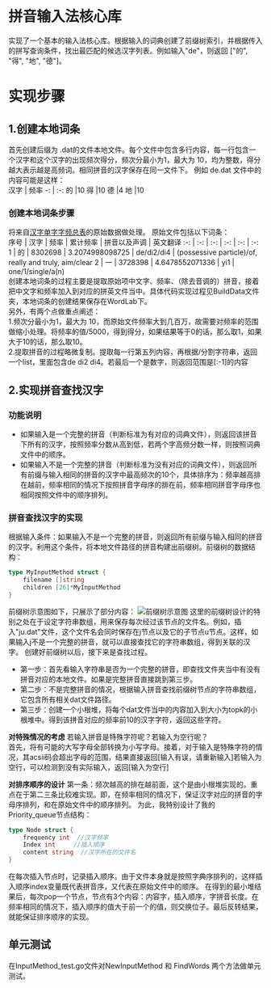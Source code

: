# 拼音输入法核心库 
实现了⼀个基本的输⼊法核心库。根据输⼊的词典创建了前缀树索引，并根据传⼊的拼写查询条件，找出最匹配的候选汉字列表。例如输⼊"de"，则返回 ["的", "得", "地", "德"]。 
# 实现步骤
## 1.创建本地词条
 首先创建后缀为 .dat的文件本地⽂件。每个⽂件中包含多⾏内容，每一行包含一个汉字和这个汉字的出现频次得分，频次分最⼩为1，最大为 10，均为整数，得分越大表示越是⾼频词。相同拼音的汉字保存在同一文件下。
 例如 de.dat ⽂件中的内容可能是这样：<br/>
汉字 | 频率 
 -: | :-: 
  的 |10
  得 |10
  德 |4
  地 |10 
### 创建本地词条步骤
将来自[汉字单字字频总表](http://lingua.mtsu.edu/chinese-computing/statistics/char/list.php?Which=TO)的原始数据做处理。
原始文件包括以下词条：<br/>
序号 | 汉字 | 频率 | 累计频率 | 拼音以及声调  | 英文翻译
:-: | :-: | :-: | :-: | :-: | :-:
1 | 的 | 8302698 | 3.2074998098725 | de/di2/di4 | (possessive particle)/of, really and truly, aim/clear
2 | 一 | 3728398 | 4.6478552071336 | yi1 | one/1/single/a(n)
<br/>
创建本地词条的过程主要是提取原始项中文字、频率、（除去音调的）拼音，接着把中文字和频率加入到对应的拼英文件当中。具体代码实现过程见BuildData文件夹，本地词条的创建结果保存在WordLab下。<br/>另外，有两个点做重点阐述：<br/>
1.频次分最小为1，最大为 10，而原始文件频率大到几百万，故需要对频率的范围做缩小处理。将频率的值/5000，得到得分，如果结果等于0的话，那么取1，如果大于10的话，那么取10。<br/>
2.提取拼音的过程略微复制。提取每一行第五列内容，再根据/分割字符串，返回一个list，里面包含de di2 di4。若最后一个是数字，则返回范围是[:-1]的内容<br/>

## 2.实现拼音查找汉字 
### 功能说明
 - 如果输入是⼀个完整的拼音（判断标准为有对应的词典⽂件），则返回该拼音下所有的汉字，按照频率分数从高到低，若两个字⾼频分数⼀样，则按照词典⽂件中的顺序。
- 如果输入不是⼀个完整的拼音（判断标准为没有对应的词典⽂件），则返回所有前缀与输⼊相同的拼音的汉字中最⾼频次的10个，具体排序为：频率越高排在越前，频率相同的情况下按照拼音字母序的排在前，频率相同拼音字母序也相同按照文件中的顺序排列。
### 拼音查找汉字的实现
根据输入条件：如果输入不是⼀个完整的拼音，则返回所有前缀与输入相同的拼音的汉字。利用这个条件，将本地文件路径的拼音构建出前缀树。前缀树的数据结构：
```go
type MyInputMethod struct {
	filename []string
	children [26]*MyInputMethod
}
```
前缀树示意图如下，只展示了部分内容：
![前缀树示意图](https://github.com/tiffanyXiaoqing/Pinyin-input-method-library/blob/master/image/TireTree.png,type_ZmFuZ3poZW5naGVpdGk,shadow_10,text_aHR0cHM6Ly9ibG9nLmNzZG4ubmV0L3RpYW9qaW5ndGFvMTI5Mw==,size_16,color_FFFFFF,t_70#pic_center)
这里的前缀树设计的特别之处在于设定字符串数组，用来保存每次经过该节点的文件名。例如，插入"ju.dat"文件，这个文件名会同时保存在j节点以及它的子节点u节点。这样，如果输入j不是⼀个完整的拼音，就可以直接查找它的字符串数组，得到关联的汉字。
创建好前缀树以后，接下来是查找过程。
- 第一步：首先看输入字符串是否为一个完整的拼音，即查找文件夹当中有没有拼音对应的本地文件。如果是完整拼音直接跳到第三步。
- 第二步：不是完整拼音的情况，根据输入拼音查找前缀树节点的字符串数组，它包含所有相关dat文件路径。
- 第三步：创建一个小根堆，将每个dat文件当中的内容加入到大小为topk的小根堆中。得到该拼音对应的频率前10的汉字字符，返回这些字符。

**对特殊情况的考虑** 
若输入拼音是特殊字符呢？若输入为空行呢？<br/>
首先，将有可能的大写字母全部转换为小写字母。接着，对于输入是特殊字符的情况，其acsii码会超出字母的范围，结果直接返回[输入有误，请重新输入]若输入为空行，可以检测到没有实际输入，返回[输入为空行]

**对排序顺序的设计**
 第一条：频次越高的排在越前⾯，这个是由小根堆实现的。重点在于第二三条比较难实现。即，在频率相同的情况下，保证汉字对应的拼音的字母序排列，和在原始文件中的顺序排列。
为此，我特别设计了我的Priority_queue节点结构：

```go
type Node struct {
	frequency int  //汉字频率
	Index int     //插入顺序
	content string  //汉字所在的文件名
}
```
在每次插入节点时，记录插入顺序。由于文件本身就是按照字典序排列的，这样插入顺序index变量既代表拼音序，又代表在原始文件中的顺序。
在得到的最小堆结果后，每次pop一个节点，节点有3个内容：内容字，插入顺序，字拼音长度。在频率相同的情况下，插入顺序的值大于前一个的值，则交换位子。最后反转结果，就能保证排序顺序的实现。

## 单元测试
在InputMethod_test.go文件对NewInputMethod 和 FindWords 两个方法做单元测试。
